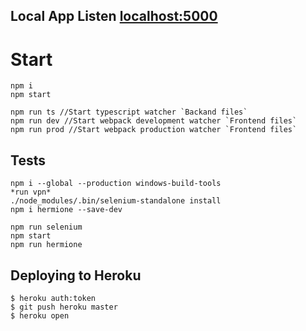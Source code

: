 ## Local App Listen [localhost:5000](http://localhost:5000/)

# Start
```
npm i
npm start 
 
npm run ts //Start typescript watcher `Backand files`
npm run dev //Start webpack development watcher `Frontend files`
npm run prod //Start webpack production watcher `Frontend files`
```

## Tests
```
npm i --global --production windows-build-tools 
*run vpn*
./node_modules/.bin/selenium-standalone install
npm i hermione --save-dev
 
npm run selenium
npm start
npm run hermione
```

## Deploying to Heroku
```
$ heroku auth:token
$ git push heroku master
$ heroku open
```


